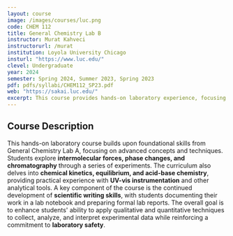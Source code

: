 ```yaml
---
layout: course
image: /images/courses/luc.png
code: CHEM 112
title: General Chemistry Lab B
instructor: Murat Kahveci
instructorurl: /murat
institution: Loyola University Chicago
insturl: "https://www.luc.edu/"
clevel: Undergraduate
year: 2024
semester: Spring 2024, Summer 2023, Spring 2023
pdf: pdfs/syllabi/CHEM112_SP23.pdf
web: "https://sakai.luc.edu/"
excerpt: This course provides hands-on laboratory experience, focusing on intermolecular forces, kinetics, equilibria, and acid-base chemistry through experiments and scientific writing.
---
```


## Course Description
This hands-on laboratory course builds upon foundational skills from General Chemistry Lab A, focusing on advanced concepts and techniques. Students explore **intermolecular forces, phase changes, and chromatography** through a series of experiments. The curriculum also delves into **chemical kinetics, equilibrium, and acid-base chemistry**, providing practical experience with **UV-vis instrumentation** and other analytical tools. A key component of the course is the continued development of **scientific writing skills**, with students documenting their work in a lab notebook and preparing formal lab reports. The overall goal is to enhance students' ability to apply qualitative and quantitative techniques to collect, analyze, and interpret experimental data while reinforcing a commitment to **laboratory safety**.